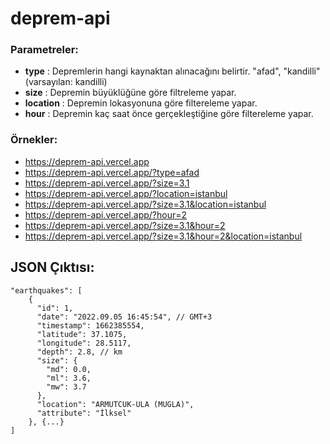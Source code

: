 # deprem-api
### Parametreler:
- **type** : Depremlerin hangi kaynaktan alınacağını belirtir. "afad", "kandilli" (varsayılan: kandilli)
- **size** : Depremin büyüklüğüne göre filtreleme yapar.
- **location** : Depremin lokasyonuna göre filtereleme yapar.
- **hour** : Depremin kaç saat önce gerçekleştiğine göre filtereleme yapar.


### Örnekler:
- https://deprem-api.vercel.app
- https://deprem-api.vercel.app/?type=afad
- https://deprem-api.vercel.app/?size=3.1
- https://deprem-api.vercel.app/?location=istanbul
- https://deprem-api.vercel.app/?size=3.1&location=istanbul
- https://deprem-api.vercel.app/?hour=2
- https://deprem-api.vercel.app/?size=3.1&hour=2
- https://deprem-api.vercel.app/?size=3.1&hour=2&location=istanbul

## JSON Çıktısı:
```jsonc
"earthquakes": [
    {
      "id": 1,
      "date": "2022.09.05 16:45:54", // GMT+3
      "timestamp": 1662385554,
      "latitude": 37.1075,
      "longitude": 28.5117,
      "depth": 2.8, // km
      "size": {
        "md": 0.0,
        "ml": 3.6,
        "mw": 3.7
      },
      "location": "ARMUTCUK-ULA (MUGLA)",
      "attribute": "İlksel"
    }, {...}
]
```
